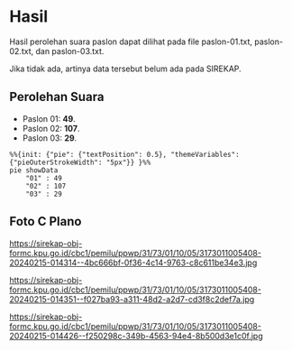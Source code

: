 # Hasil

Hasil perolehan suara paslon dapat dilihat pada file paslon-01.txt, paslon-02.txt, dan paslon-03.txt.

Jika tidak ada, artinya data tersebut belum ada pada SIREKAP.

## Perolehan Suara

 * Paslon 01: **49**.
 * Paslon 02: **107**.
 * Paslon 03: **29**.

```mermaid
%%{init: {"pie": {"textPosition": 0.5}, "themeVariables": {"pieOuterStrokeWidth": "5px"}} }%%
pie showData
    "01" : 49
    "02" : 107
    "03" : 29
```
## Foto C Plano

https://sirekap-obj-formc.kpu.go.id/cbc1/pemilu/ppwp/31/73/01/10/05/3173011005408-20240215-014314--4bc666bf-0f36-4c14-9763-c8c611be34e3.jpg

https://sirekap-obj-formc.kpu.go.id/cbc1/pemilu/ppwp/31/73/01/10/05/3173011005408-20240215-014351--f027ba93-a311-48d2-a2d7-cd3f8c2def7a.jpg

https://sirekap-obj-formc.kpu.go.id/cbc1/pemilu/ppwp/31/73/01/10/05/3173011005408-20240215-014426--f250298c-349b-4563-94e4-8b500d3e1c0f.jpg
